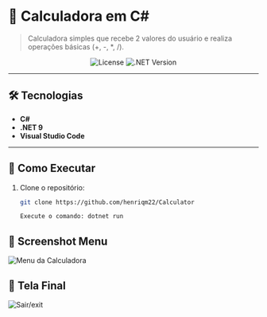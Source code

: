 # 🧮 Calculadora em C#  

> Calculadora simples que recebe 2 valores do usuário e realiza operações básicas (+, -, *, /).  

<div align="center">  
  <!-- Badge de licença (opcional) -->
  <img src="https://img.shields.io/badge/License-MIT-blue" alt="License">  
  <!-- Badge da versão do .NET -->
  <img src="https://img.shields.io/badge/.NET-9.0-purple" alt=".NET Version">  
</div>  

---

## 🛠️ Tecnologias  
- **C#**  
- **.NET 9**  
- **Visual Studio Code**  

---

## 🚀 Como Executar  
1. Clone o repositório:  
   ```bash
   git clone https://github.com/henriqm22/Calculator

   Execute o comando: dotnet run


## 📸 Screenshot Menu
![Menu da Calculadora](menu.png)

## 📸 Tela Final
![Sair/exit](final.png)
